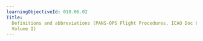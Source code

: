 ```yaml
---
learningObjectiveId: 010.06.02
Title:
  Definitions and abbreviations (PANS-OPS Flight Procedures, ICAO Doc 8168,
  Volume I)
---
```



